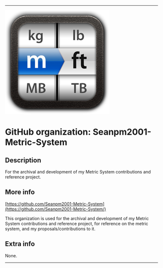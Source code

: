 
***

![UnitsIcon.png failed to load. The file may be missing or corrupt. Check the file path for errors first.](/AdditionalInfo/2/Seanpm2001-Metric-System/UnitsIcon.png)

# GitHub organization: Seanpm2001-Metric-System

## Description

For the archival and development of my Metric System contributions and reference project.

## More info

[https://github.com/Seanpm2001-Metric-System](https://github.com/Seanpm2001-Metric-System/)

This organization is used for the archival and development of my Metric System contributions and reference project, for reference on the metric system, and my proposals/contributions to it.

## Extra info

None.

***
